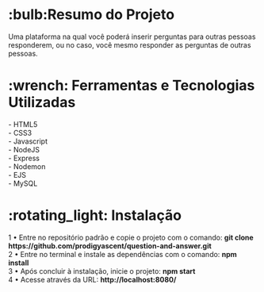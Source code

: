<h1 align="left">
    :bulb:Resumo do Projeto
</h1>
<p align="left">Uma plataforma na qual você poderá inserir perguntas para outras pessoas responderem, ou no caso, você mesmo responder as perguntas de outras pessoas.</p>

<h1 align="left">
    :wrench: Ferramentas e Tecnologias Utilizadas
</h1>
<p align="left">- HTML5
        <br>
- CSS3
        <br>
- Javascript
        <br>
- NodeJS
        <br>
- Express
        <br>
- Nodemon
        <br>
- EJS
        <br>
- MySQL</p>

<h1 align="left">
    :rotating_light: Instalação
</h1>
<p align="left">1 • Entre no repositório padrão e copie o projeto com o comando:  <strong>git clone https://github.com/prodigyascent/question-and-answer.git</strong>
<br>
        2 • Entre no terminal e instale as dependências com o comando: <strong>npm install</strong>
        <br>
        3 • Após concluir à instalação, inicie o projeto: <strong>npm start</strong>
        <br>
        4 • Acesse através da URL: <strong>http://localhost:8080/</strong>
</p>

<h1 align="left">

